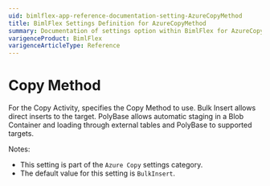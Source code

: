 ```yaml
---
uid: bimlflex-app-reference-documentation-setting-AzureCopyMethod
title: BimlFlex Settings Definition for AzureCopyMethod
summary: Documentation of settings option within BimlFlex for AzureCopyMethod
varigenceProduct: BimlFlex
varigenceArticleType: Reference
---
```


# Copy Method

For the Copy Activity, specifies the Copy Method to use. Bulk Insert allows direct inserts to the target. PolyBase allows automatic staging in a Blob Container and loading through external tables and PolyBase to supported targets.

Notes:
* This setting is part of the `Azure Copy` settings category.
* The default value for this setting is `BulkInsert`.